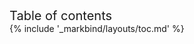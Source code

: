 <nav id="site-nav" class="fixed-header-padding">
<div class="site-nav-top">
  <div class="font-weight-bold mb-2" style="font-size: 1.25rem;">Table of contents</div>
</div>
<div class="nav-component slim-scroll">
  <site-nav>
{% include '_markbind/layouts/toc.md' %}
  </site-nav>
</div>
</nav>

